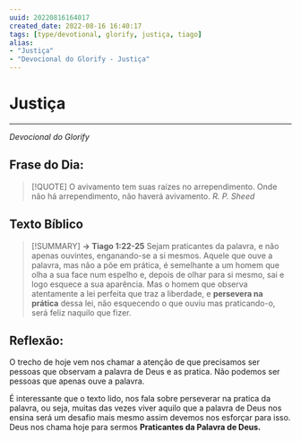 ```yaml
---
uuid: 20220816164017
created_date: 2022-08-16 16:40:17
tags: [type/devotional, glorify, justiça, tiago]
alias:
- "Justiça"
- "Devocional do Glorify - Justiça"
---
```

# Justiça
---
*Devocional do Glorify*

## Frase do Dia:
>[!QUOTE]
> O avivamento tem suas raízes no arrependimento. Onde não há arrependimento, não haverá avivamento.
> *R. P. Sheed*

## Texto Bíblico
>[!SUMMARY] **→ Tiago 1:22-25**
> Sejam praticantes da palavra, e não apenas ouvintes, enganando-se a si mesmos.
> Aquele que ouve a palavra, mas não a põe em prática, é semelhante a um homem que olha a sua face num espelho e, depois de olhar para si mesmo, sai e logo esquece a sua aparência.
> Mas o homem que observa atentamente a lei perfeita que traz a liberdade, e **persevera na prática** dessa lei, não esquecendo o que ouviu mas praticando-o, será feliz naquilo que fizer.

## Reflexão:
O trecho de hoje vem nos chamar a atenção de que precisamos ser pessoas que observam a palavra de Deus e as pratica. Não podemos ser pessoas que apenas ouve a palavra. 

É interessante que o texto lido, nos fala sobre perseverar na pratica da palavra, ou seja, muitas das vezes viver aquilo que a palavra de Deus nos ensina será um desafio mais mesmo assim devemos nos esforçar para isso.
Deus nos chama hoje para sermos **Praticantes da Palavra de Deus.**
